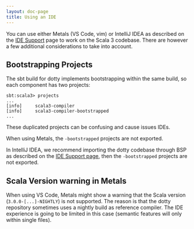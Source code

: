 ```yaml
---
layout: doc-page
title: Using an IDE
---
```


You can use either Metals (VS Code, vim) or IntelliJ IDEA as described on the
[IDE Support](../../usage/ide-support.md) page to work on the Scala 3 codebase. There are however
a few additional considerations to take into account.


## Bootstrapping Projects

The sbt build for dotty implements bootstrapping within the same build, so each component has
two projects:

```
sbt:scala3> projects
...
[info] 	   scala3-compiler
[info] 	   scala3-compiler-bootstrapped
...
```

These duplicated projects can be confusing and cause issues IDEs.

When using Metals, the `-bootstrapped` projects are not exported.

In IntelliJ IDEA, we recommend importing the dotty codebase through BSP as described on the
[IDE Support page](../../usage/ide-support.md), then the `-bootstrapped` projects are not exported.


## Scala Version warning in Metals

When using VS Code, Metals might show a warning that the Scala version (`3.0.0-[...]-NIGHTLY`)
is not supported. The reason is that the dotty repository sometimes uses a nightly build as
reference compiler. The IDE experience is going to be limited in this case (semantic features will
only within single files).
